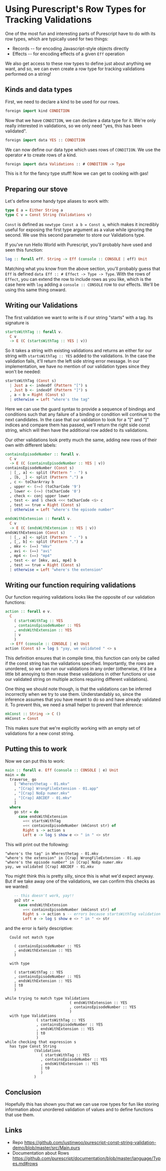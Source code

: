 # Using Purescript's Row Types for Tracking Validations

One of the most fun and interesting parts of Purescript have to do with its row types, which are typically used for two things:

* Records -- for encoding Javascript-style objects directly
* Effects -- for encoding effects of a given `Eff` operation

We also get access to these row types to define just about anything we want, and so, we can even create a row type for tracking validations performed on a string!

## Kinds and data types

First, we need to declare a kind to be used for our rows.

```hs
foreign import kind CONDITION
```

Now that we have `CONDITION`, we can declare a data type for it. We're only really interested in validations, so we only need "yes, this has been validated".

```hs
foreign import data YES :: CONDITION
```

We can now define our data type which uses rows of `CONDITION`. We use the operator `#` to create rows of a kind.

```hs
foreign import data Validations :: # CONDITION -> Type
```

This is it for the fancy type stuff! Now we can get to cooking with gas!

## Preparing our stove

Let's define some handy type aliases to work with:

```hs
type E a = Either String a
type C v = Const String (Validations v)
```

`Const` is defined as `newtype Const a b = Const a`, which makes it incredibly useful for exposing the first type argument as a value while ignoring the second. We use this second parameter to store our Validations type.

If you've run Hello World with Purescript, you'll probably have used and seen this function:

```hs
log :: forall eff. String -> Eff (console :: CONSOLE | eff) Unit
```

Matching what you know from the above section, you'll probably guess that `Eff` is defined `data Eff :: # Effect -> Type -> Type`. With the rows of `Effect`, you can extend the row to include rows as you like, which is the case here with `log` adding a `console :: CONSOLE` row to our effects. We'll be using this same thing onward.

## Writing our Validations

The first validation we want to write is if our string "starts" with a tag. Its signature is

```hs
startsWithTag :: forall v.
  C v
  -> E (C (startsWithTag :: YES | v))
```

So it takes a string with existing validations and returns an either for our string with `startsWithTag :: YES` added to the validations. In the case the validation fails, it'll return the left side string error message. In our implementation, we have no mention of our validation types since they won't be needed:

```hs
startsWithTag (Const s)
  | Just a <- indexOf (Pattern "[") s
  , Just b <- indexOf (Pattern "]") s
  , a < b = Right (Const s)
  | otherwise = Left "where's the tag"
```

Here we can use the guard syntax to provide a sequence of bindings and conditions such that any failure of a binding or condition will continue to the next candidates. In the case that our validation to look for a "[" and "]" indices and compare them has passed, we'll return the right side const string, which will then have the additional row added to its validations.

Our other validations look pretty much the same, adding new rows of their own with different labels:

```hs
containsEpisodeNumber :: forall v.
  C v
  -> E (C (containsEpisodeNumber :: YES | v))
containsEpisodeNumber (Const s)
  | [_, a] <- split (Pattern " - ") s
  , [b, _] <- split (Pattern ".") a
  , c <- toCharArray b
  , upper <- (>=) (toCharCode '9')
  , lower <- (<=) (toCharCode '0')
  , check <- conj upper lower
  , test <- and $ check <<< toCharCode <$> c
  , test == true = Right (Const s)
  | otherwise = Left "where's the episode number"

endsWithExtension :: forall v.
  C v
  -> E (C (endsWithExtension :: YES | v))
endsWithExtension (Const s)
  | [_, a] <- split (Pattern " - ") s
  , [_, b] <- split (Pattern ".") a
  , mkv <- (==) "mkv"
  , avi <- (==) "avi"
  , mp4 <- (==) "mp4"
  , test <- or [mkv, avi, mp4] b
  , test == true = Right (Const s)
  | otherwise = Left "where's the extension"
```

## Writing our function requiring validations

Our function requiring validations looks like the opposite of our validation functions:

```hs
action :: forall e v.
  C
    ( startsWithTag :: YES
    , containsEpisodeNumber :: YES
    , endsWithExtension :: YES
    | v
    )
  -> Eff (console :: CONSOLE | e) Unit
action (Const s) = log $ "yay, we validated " <> s
```

This definition ensures that in compile time, this function can only be called if the const string has the validations specified. Importantly, the rows are unordered, so we can run our validations in any order (otherwise, it'd be a little bit annoying to then reuse these validations in other functions or use our validated string on multiple actions requiring different validations).

One thing we should note though, is that the validations can be inferred incorrectly when we try to use them. Understandably so, since the inference assumes that you have meant to do so and have already validated it. To prevent this, we need a small helper to prevent that inference:

```hs
mkConst :: String -> C ()
mkConst = Const
```

This makes sure that we're explicitly working with an empty set of validations for a new const string.

## Putting this to work

Now we can put this to work:

```hs
main :: forall e. Eff (console :: CONSOLE | e) Unit
main = do
  traverse_ go
    [ "Wheresthetag - 01.mkv"
    , "[Crap] WrongFileExtension - 01.app"
    , "[Crap] NoEp numer.mkv"
    , "[Crap] ABCDEF - 01.mkv"
    ]
  where
    go str = do
      case endsWithExtension
        =<< startsWithTag
        =<< containsEpisodeNumber (mkConst str) of
        Right s -> action s
        Left e -> log $ show e <> " in " <> str
```

This will print out the following:

```
"where's the tag" in Wheresthetag - 01.mkv
"where's the extension" in [Crap] WrongFileExtension - 01.app
"where's the episode number" in [Crap] NoEp numer.mkv
yay, we validated [Crap] ABCDEF - 01.mkv
```

You might think this is pretty silly, since this is what we'd expect anyway. But if we take away one of the validations, we can confirm this checks as we wanted:

```hs
    -- this doesn't work, yay!!
    go2 str =
      case endsWithExtension
        =<< containsEpisodeNumber (mkConst str) of
        Right s -> action s -- errors because startsWithTag validation is missing!
        Left e -> log $ show e <> " in " <> str
```

and the error is fairly descriptive:

```
  Could not match type

    ( containsEpisodeNumber :: YES
    , endsWithExtension :: YES
    )

  with type

    ( startsWithTag :: YES
    , containsEpisodeNumber :: YES
    , endsWithExtension :: YES
    | t0
    )

while trying to match type Validations
                             ( endsWithExtension :: YES
                             , containsEpisodeNumber :: YES
                             )
  with type Validations
              ( startsWithTag :: YES
              , containsEpisodeNumber :: YES
              , endsWithExtension :: YES
              | t0
              )
while checking that expression s
  has type Const String
             (Validations
                ( startsWithTag :: YES
                , containsEpisodeNumber :: YES
                , endsWithExtension :: YES
                | t0
                )
             )
```

## Conclusion

Hopefully this has shown you that we can use row types for fun like storing information about unordered validation of values and to define functions that use them.

## Links

* Repo https://github.com/justinwoo/purescript-const-string-validation-demo/blob/master/src/Main.purs
* Documentation about Rows https://github.com/purescript/documentation/blob/master/language/Types.md#rows


